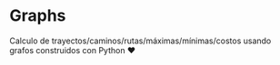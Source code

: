 # Graphs
Calculo de trayectos/caminos/rutas/máximas/mínimas/costos usando grafos construidos con Python ❤
